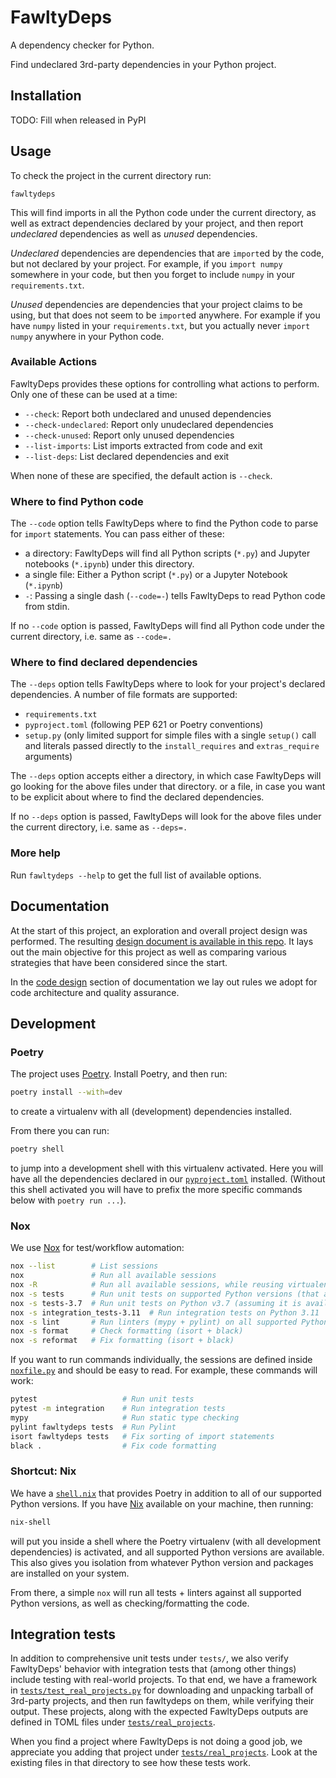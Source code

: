 # FawltyDeps

A dependency checker for Python.

Find undeclared 3rd-party dependencies in your Python project.

## Installation

TODO: Fill when released in PyPI

## Usage

To check the project in the current directory run:

```
fawltydeps
```

This will find imports in all the Python code under the current directory, as
well as extract dependencies declared by your project, and then report
_undeclared_ dependencies as well as _unused_ dependencies.

_Undeclared_ dependencies are dependencies that are `import`ed by the code, but
not declared by your project. For example, if you `import numpy` somewhere in
your code, but then you forget to include `numpy` in  your `requirements.txt`.

_Unused_ dependencies are dependencies that your project claims to be using,
but that does not seem to be `import`ed anywhere. For example if you have
`numpy` listed in your `requirements.txt`, but you actually never `import numpy`
anywhere in your Python code.

### Available Actions

FawltyDeps provides these options for controlling what actions to perform. Only
one of these can be used at a time:

- `--check`: Report both undeclared and unused dependencies
- `--check-undeclared`: Report only unudeclared dependencies
- `--check-unused`: Report only unused dependencies
- `--list-imports`: List imports extracted from code and exit
- `--list-deps`: List declared dependencies and exit

When none of these are specified, the default action is `--check`.

### Where to find Python code

The `--code` option tells FawltyDeps where to find the Python code to parse for
`import` statements. You can pass either of these:
 - a directory: FawltyDeps will find all Python scripts (`*.py`) and Jupyter
   notebooks (`*.ipynb`) under this directory.
 - a single file: Either a Python script (`*.py`) or a Jupyter Notebook
   (`*.ipynb`)
 - `-`: Passing a single dash (`--code=-`) tells FawltyDeps to read Python code
   from stdin.

If no `--code` option is passed, FawltyDeps will find all Python code under the
current directory, i.e. same as `--code=.`

### Where to find declared dependencies

The `--deps` option tells FawltyDeps where to look for your project's declared
dependencies. A number of file formats are supported:
 - `requirements.txt`
 - `pyproject.toml` (following PEP 621 or Poetry conventions)
 - `setup.py` (only limited support for simple files with a single `setup()`
   call and literals passed directly to the `install_requires` and
   `extras_require` arguments)

The `--deps` option accepts either a directory, in which case FawltyDeps will go
looking for the above files under that directory. or a file, in case you want to
be explicit about where to find the declared dependencies.

If no `--deps` option is passed, FawltyDeps will look for the above files under
the current directory, i.e. same as `--deps=.`

### More help

Run `fawltydeps --help` to get the full list of available options.

## Documentation

At the start of this project, an exploration and overall project design was performed. The resulting [design document is available in this repo](./docs/DesignDoc.md). It lays out the main objective for this project as well as comparing various strategies that have been considered since the start.

In the [code design](./docs/CodeDesign.md) section of documentation we lay out rules we adopt for code architecture and quality assurance.

## Development

### Poetry

The project uses [Poetry](https://python-poetry.org/). Install Poetry, and then
run:

```sh
poetry install --with=dev
```

to create a virtualenv with all (development) dependencies installed.

From there you can run:

```sh
poetry shell
```

to jump into a development shell with this virtualenv activated. Here you will
have all the dependencies declared in our [`pyproject.toml`](./pyproject.toml)
installed. (Without this shell activated you will have to prefix the more
specific commands below with `poetry run ...`).

### Nox

We use [Nox](https://nox.thea.codes/en/stable/) for test/workflow automation:

```sh
nox --list        # List sessions
nox               # Run all available sessions
nox -R            # Run all available sessions, while reusing virtualenvs (i.e. faster)
nox -s tests      # Run unit tests on supported Python versions (that are available)
nox -s tests-3.7  # Run unit tests on Python v3.7 (assuming it is available locally)
nox -s integration_tests-3.11  # Run integration tests on Python 3.11
nox -s lint       # Run linters (mypy + pylint) on all supported Python versions
nox -s format     # Check formatting (isort + black)
nox -s reformat   # Fix formatting (isort + black)
```

If you want to run commands individually, the sessions are defined inside
[`noxfile.py`](./noxfile.py) and should be easy to read. For example, these
commands will work:

```sh
pytest                   # Run unit tests
pytest -m integration    # Run integration tests
mypy                     # Run static type checking
pylint fawltydeps tests  # Run Pylint
isort fawltydeps tests   # Fix sorting of import statements
black .                  # Fix code formatting
```

### Shortcut: Nix

We have a [`shell.nix`](./shell.nix) that provides Poetry in addition to all of
our supported Python versions. If you have [Nix](https://nixos.org) available
on your machine, then running:

```sh
nix-shell
```

will put you inside a shell where the Poetry virtualenv (with all development
dependencies) is activated, and all supported Python versions are available.
This also gives you isolation from whatever Python version and packages are
installed on your system.

From there, a simple `nox` will run all tests + linters against all supported
Python versions, as well as checking/formatting the code.

## Integration tests

In addition to comprehensive unit tests under `tests/`, we also verify
FawltyDeps' behavior with integration tests that (among other things) include
testing with real-world projects. To that end, we have a framework in
[`tests/test_real_projects.py`](./tests/test_real_projects.py) for downloading
and unpacking tarball of 3rd-party projects, and then run fawltydeps on them,
while verifying their output. These projects, along with the expected FawltyDeps
outputs are defined in TOML files under
[`tests/real_projects`](./tests/real_projects).

When you find a project where FawltyDeps is not doing a good job, we appreciate
you adding that project under [`tests/real_projects`](./tests/real_projects).
Look at the existing files in that directory to see how these tests work.
